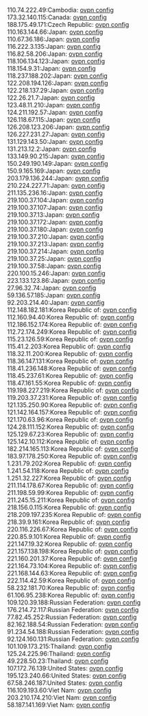 110.74.222.49:Cambodia: [ovpn config](vpn/110_74_222_49.ovpn)  
173.32.140.115:Canada: [ovpn config](vpn/173_32_140_115.ovpn)  
188.175.49.171:Czech Republic: [ovpn config](vpn/188_175_49_171.ovpn)  
110.163.144.66:Japan: [ovpn config](vpn/110_163_144_66.ovpn)  
110.67.36.186:Japan: [ovpn config](vpn/110_67_36_186.ovpn)  
116.222.3.135:Japan: [ovpn config](vpn/116_222_3_135.ovpn)  
116.82.58.206:Japan: [ovpn config](vpn/116_82_58_206.ovpn)  
118.106.134.123:Japan: [ovpn config](vpn/118_106_134_123.ovpn)  
118.154.9.31:Japan: [ovpn config](vpn/118_154_9_31.ovpn)  
118.237.188.202:Japan: [ovpn config](vpn/118_237_188_202.ovpn)  
122.208.194.126:Japan: [ovpn config](vpn/122_208_194_126.ovpn)  
122.218.137.29:Japan: [ovpn config](vpn/122_218_137_29.ovpn)  
122.26.21.7:Japan: [ovpn config](vpn/122_26_21_7.ovpn)  
123.48.11.210:Japan: [ovpn config](vpn/123_48_11_210.ovpn)  
124.211.192.57:Japan: [ovpn config](vpn/124_211_192_57.ovpn)  
126.118.67.115:Japan: [ovpn config](vpn/126_118_67_115.ovpn)  
126.208.123.206:Japan: [ovpn config](vpn/126_208_123_206.ovpn)  
126.227.231.27:Japan: [ovpn config](vpn/126_227_231_27.ovpn)  
131.129.143.50:Japan: [ovpn config](vpn/131_129_143_50.ovpn)  
131.213.12.2:Japan: [ovpn config](vpn/131_213_12_2.ovpn)  
133.149.90.215:Japan: [ovpn config](vpn/133_149_90_215.ovpn)  
150.249.190.149:Japan: [ovpn config](vpn/150_249_190_149.ovpn)  
150.9.165.169:Japan: [ovpn config](vpn/150_9_165_169.ovpn)  
203.179.136.244:Japan: [ovpn config](vpn/203_179_136_244.ovpn)  
210.224.227.71:Japan: [ovpn config](vpn/210_224_227_71.ovpn)  
211.135.236.16:Japan: [ovpn config](vpn/211_135_236_16.ovpn)  
219.100.37.104:Japan: [ovpn config](vpn/219_100_37_104.ovpn)  
219.100.37.107:Japan: [ovpn config](vpn/219_100_37_107.ovpn)  
219.100.37.13:Japan: [ovpn config](vpn/219_100_37_13.ovpn)  
219.100.37.172:Japan: [ovpn config](vpn/219_100_37_172.ovpn)  
219.100.37.180:Japan: [ovpn config](vpn/219_100_37_180.ovpn)  
219.100.37.210:Japan: [ovpn config](vpn/219_100_37_210.ovpn)  
219.100.37.213:Japan: [ovpn config](vpn/219_100_37_213.ovpn)  
219.100.37.214:Japan: [ovpn config](vpn/219_100_37_214.ovpn)  
219.100.37.25:Japan: [ovpn config](vpn/219_100_37_25.ovpn)  
219.100.37.58:Japan: [ovpn config](vpn/219_100_37_58.ovpn)  
220.100.15.246:Japan: [ovpn config](vpn/220_100_15_246.ovpn)  
223.133.123.86:Japan: [ovpn config](vpn/223_133_123_86.ovpn)  
27.96.32.74:Japan: [ovpn config](vpn/27_96_32_74.ovpn)  
59.136.57.185:Japan: [ovpn config](vpn/59_136_57_185.ovpn)  
92.203.214.40:Japan: [ovpn config](vpn/92_203_214_40.ovpn)  
112.148.182.181:Korea Republic of: [ovpn config](vpn/112_148_182_181.ovpn)  
112.160.94.40:Korea Republic of: [ovpn config](vpn/112_160_94_40.ovpn)  
112.186.152.174:Korea Republic of: [ovpn config](vpn/112_186_152_174.ovpn)  
112.72.174.249:Korea Republic of: [ovpn config](vpn/112_72_174_249.ovpn)  
115.23.126.59:Korea Republic of: [ovpn config](vpn/115_23_126_59.ovpn)  
115.41.2.203:Korea Republic of: [ovpn config](vpn/115_41_2_203.ovpn)  
118.32.11.200:Korea Republic of: [ovpn config](vpn/118_32_11_200.ovpn)  
118.36.147.131:Korea Republic of: [ovpn config](vpn/118_36_147_131.ovpn)  
118.41.236.148:Korea Republic of: [ovpn config](vpn/118_41_236_148.ovpn)  
118.45.237.61:Korea Republic of: [ovpn config](vpn/118_45_237_61.ovpn)  
118.47.161.55:Korea Republic of: [ovpn config](vpn/118_47_161_55.ovpn)  
119.198.227.219:Korea Republic of: [ovpn config](vpn/119_198_227_219.ovpn)  
119.203.37.231:Korea Republic of: [ovpn config](vpn/119_203_37_231.ovpn)  
121.135.250.90:Korea Republic of: [ovpn config](vpn/121_135_250_90.ovpn)  
121.142.164.157:Korea Republic of: [ovpn config](vpn/121_142_164_157.ovpn)  
121.170.63.96:Korea Republic of: [ovpn config](vpn/121_170_63_96.ovpn)  
124.28.111.152:Korea Republic of: [ovpn config](vpn/124_28_111_152.ovpn)  
125.129.67.23:Korea Republic of: [ovpn config](vpn/125_129_67_23.ovpn)  
125.142.10.112:Korea Republic of: [ovpn config](vpn/125_142_10_112.ovpn)  
182.214.165.113:Korea Republic of: [ovpn config](vpn/182_214_165_113.ovpn)  
183.97.178.250:Korea Republic of: [ovpn config](vpn/183_97_178_250.ovpn)  
1.231.79.202:Korea Republic of: [ovpn config](vpn/1_231_79_202.ovpn)  
1.241.54.118:Korea Republic of: [ovpn config](vpn/1_241_54_118.ovpn)  
1.251.32.227:Korea Republic of: [ovpn config](vpn/1_251_32_227.ovpn)  
211.114.178.67:Korea Republic of: [ovpn config](vpn/211_114_178_67.ovpn)  
211.198.59.99:Korea Republic of: [ovpn config](vpn/211_198_59_99.ovpn)  
211.245.15.211:Korea Republic of: [ovpn config](vpn/211_245_15_211.ovpn)  
218.156.0.115:Korea Republic of: [ovpn config](vpn/218_156_0_115.ovpn)  
218.209.197.235:Korea Republic of: [ovpn config](vpn/218_209_197_235.ovpn)  
218.39.9.161:Korea Republic of: [ovpn config](vpn/218_39_9_161.ovpn)  
220.116.226.67:Korea Republic of: [ovpn config](vpn/220_116_226_67.ovpn)  
220.85.9.101:Korea Republic of: [ovpn config](vpn/220_85_9_101.ovpn)  
221.147.19.32:Korea Republic of: [ovpn config](vpn/221_147_19_32.ovpn)  
221.157.138.198:Korea Republic of: [ovpn config](vpn/221_157_138_198.ovpn)  
221.160.201.37:Korea Republic of: [ovpn config](vpn/221_160_201_37.ovpn)  
221.164.73.104:Korea Republic of: [ovpn config](vpn/221_164_73_104.ovpn)  
221.168.144.63:Korea Republic of: [ovpn config](vpn/221_168_144_63.ovpn)  
222.114.42.59:Korea Republic of: [ovpn config](vpn/222_114_42_59.ovpn)  
58.232.181.70:Korea Republic of: [ovpn config](vpn/58_232_181_70.ovpn)  
61.106.95.238:Korea Republic of: [ovpn config](vpn/61_106_95_238.ovpn)  
109.120.39.188:Russian Federation: [ovpn config](vpn/109_120_39_188.ovpn)  
176.214.72.117:Russian Federation: [ovpn config](vpn/176_214_72_117.ovpn)  
77.82.45.252:Russian Federation: [ovpn config](vpn/77_82_45_252.ovpn)  
82.162.188.54:Russian Federation: [ovpn config](vpn/82_162_188_54.ovpn)  
91.234.54.188:Russian Federation: [ovpn config](vpn/91_234_54_188.ovpn)  
92.124.160.131:Russian Federation: [ovpn config](vpn/92_124_160_131.ovpn)  
101.109.173.215:Thailand: [ovpn config](vpn/101_109_173_215.ovpn)  
125.24.225.96:Thailand: [ovpn config](vpn/125_24_225_96.ovpn)  
49.228.50.23:Thailand: [ovpn config](vpn/49_228_50_23.ovpn)  
107.172.76.139:United States: [ovpn config](vpn/107_172_76_139.ovpn)  
195.123.240.66:United States: [ovpn config](vpn/195_123_240_66.ovpn)  
67.58.246.187:United States: [ovpn config](vpn/67_58_246_187.ovpn)  
116.109.193.60:Viet Nam: [ovpn config](vpn/116_109_193_60.ovpn)  
203.210.174.210:Viet Nam: [ovpn config](vpn/203_210_174_210.ovpn)  
58.187.141.169:Viet Nam: [ovpn config](vpn/58_187_141_169.ovpn)  
